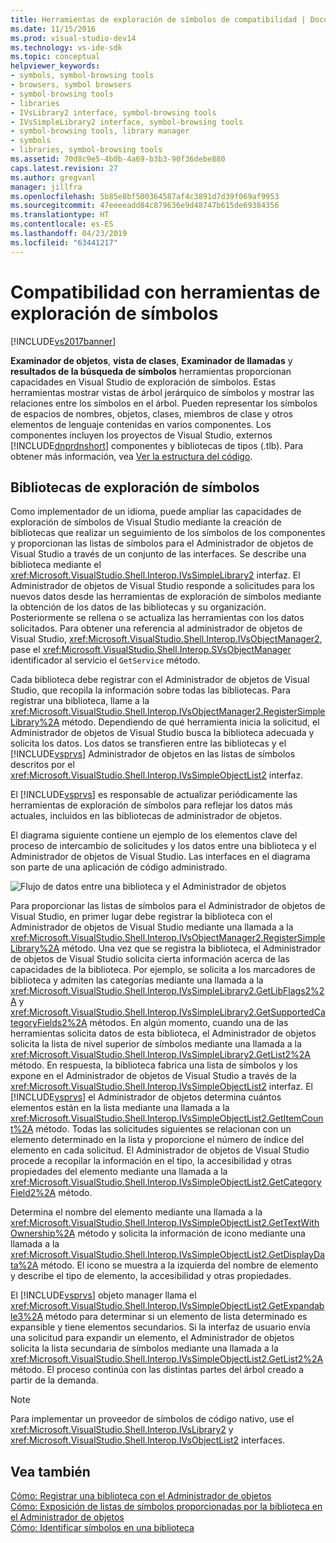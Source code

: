 ```yaml
---
title: Herramientas de exploración de símbolos de compatibilidad | Documentos de Microsoft
ms.date: 11/15/2016
ms.prod: visual-studio-dev14
ms.technology: vs-ide-sdk
ms.topic: conceptual
helpviewer_keywords:
- symbols, symbol-browsing tools
- browsers, symbol browsers
- symbol-browsing tools
- libraries
- IVsLibrary2 interface, symbol-browsing tools
- IVsSimpleLibrary2 interface, symbol-browsing tools
- symbol-browsing tools, library manager
- symbols
- libraries, symbol-browsing tools
ms.assetid: 70d8c9e5-4b0b-4a69-b3b3-90f36debe880
caps.latest.revision: 27
ms.author: gregvanl
manager: jillfra
ms.openlocfilehash: 5b85e8bf500364587af4c3891d7d39f069af9953
ms.sourcegitcommit: 47eeeeadd84c879636e9d48747b615de69384356
ms.translationtype: HT
ms.contentlocale: es-ES
ms.lasthandoff: 04/23/2019
ms.locfileid: "63441217"
---
```

# <a name="supporting-symbol-browsing-tools"></a>Compatibilidad con herramientas de exploración de símbolos
[!INCLUDE[vs2017banner](../../includes/vs2017banner.md)]

**Examinador de objetos**, **vista de clases**, **Examinador de llamadas** y **resultados de la búsqueda de símbolos** herramientas proporcionan capacidades en Visual Studio de exploración de símbolos. Estas herramientas mostrar vistas de árbol jerárquico de símbolos y mostrar las relaciones entre los símbolos en el árbol. Pueden representar los símbolos de espacios de nombres, objetos, clases, miembros de clase y otros elementos de lenguaje contenidas en varios componentes. Los componentes incluyen los proyectos de Visual Studio, externos [!INCLUDE[dnprdnshort](../../includes/dnprdnshort-md.md)] componentes y bibliotecas de tipos (.tlb). Para obtener más información, vea [Ver la estructura del código](../../ide/viewing-the-structure-of-code.md).  
  
## <a name="symbol-browsing-libraries"></a>Bibliotecas de exploración de símbolos  
 Como implementador de un idioma, puede ampliar las capacidades de exploración de símbolos de Visual Studio mediante la creación de bibliotecas que realizar un seguimiento de los símbolos de los componentes y proporcionan las listas de símbolos para el Administrador de objetos de Visual Studio a través de un conjunto de las interfaces. Se describe una biblioteca mediante el <xref:Microsoft.VisualStudio.Shell.Interop.IVsSimpleLibrary2> interfaz. El Administrador de objetos de Visual Studio responde a solicitudes para los nuevos datos desde las herramientas de exploración de símbolos mediante la obtención de los datos de las bibliotecas y su organización. Posteriormente se rellena o se actualiza las herramientas con los datos solicitados. Para obtener una referencia al administrador de objetos de Visual Studio, <xref:Microsoft.VisualStudio.Shell.Interop.IVsObjectManager2>, pase el <xref:Microsoft.VisualStudio.Shell.Interop.SVsObjectManager> identificador al servicio el `GetService` método.  
  
 Cada biblioteca debe registrar con el Administrador de objetos de Visual Studio, que recopila la información sobre todas las bibliotecas. Para registrar una biblioteca, llame a la <xref:Microsoft.VisualStudio.Shell.Interop.IVsObjectManager2.RegisterSimpleLibrary%2A> método. Dependiendo de qué herramienta inicia la solicitud, el Administrador de objetos de Visual Studio busca la biblioteca adecuada y solicita los datos. Los datos se transfieren entre las bibliotecas y el [!INCLUDE[vsprvs](../../includes/vsprvs-md.md)] Administrador de objetos en las listas de símbolos descritos por el <xref:Microsoft.VisualStudio.Shell.Interop.IVsSimpleObjectList2> interfaz.  
  
 El [!INCLUDE[vsprvs](../../includes/vsprvs-md.md)] es responsable de actualizar periódicamente las herramientas de exploración de símbolos para reflejar los datos más actuales, incluidos en las bibliotecas de administrador de objetos.  
  
 El diagrama siguiente contiene un ejemplo de los elementos clave del proceso de intercambio de solicitudes y los datos entre una biblioteca y el Administrador de objetos de Visual Studio. Las interfaces en el diagrama son parte de una aplicación de código administrado.  
  
 ![Flujo de datos entre una biblioteca y el Administrador de objetos](../../extensibility/internals/media/callbrowserdiagram.gif "CallBrowserDiagram")  
  
 Para proporcionar las listas de símbolos para el Administrador de objetos de Visual Studio, en primer lugar debe registrar la biblioteca con el Administrador de objetos de Visual Studio mediante una llamada a la <xref:Microsoft.VisualStudio.Shell.Interop.IVsObjectManager2.RegisterSimpleLibrary%2A> método. Una vez que se registra la biblioteca, el Administrador de objetos de Visual Studio solicita cierta información acerca de las capacidades de la biblioteca. Por ejemplo, se solicita a los marcadores de biblioteca y admiten las categorías mediante una llamada a la <xref:Microsoft.VisualStudio.Shell.Interop.IVsSimpleLibrary2.GetLibFlags2%2A> y <xref:Microsoft.VisualStudio.Shell.Interop.IVsSimpleLibrary2.GetSupportedCategoryFields2%2A> métodos. En algún momento, cuando una de las herramientas solicita datos de esta biblioteca, el Administrador de objetos solicita la lista de nivel superior de símbolos mediante una llamada a la <xref:Microsoft.VisualStudio.Shell.Interop.IVsSimpleLibrary2.GetList2%2A> método. En respuesta, la biblioteca fabrica una lista de símbolos y los expone en el Administrador de objetos de Visual Studio a través de la <xref:Microsoft.VisualStudio.Shell.Interop.IVsSimpleObjectList2> interfaz. El [!INCLUDE[vsprvs](../../includes/vsprvs-md.md)] el Administrador de objetos determina cuántos elementos están en la lista mediante una llamada a la <xref:Microsoft.VisualStudio.Shell.Interop.IVsSimpleObjectList2.GetItemCount%2A> método. Todas las solicitudes siguientes se relacionan con un elemento determinado en la lista y proporcione el número de índice del elemento en cada solicitud. El Administrador de objetos de Visual Studio procede a recopilar la información en el tipo, la accesibilidad y otras propiedades del elemento mediante una llamada a la <xref:Microsoft.VisualStudio.Shell.Interop.IVsSimpleObjectList2.GetCategoryField2%2A> método.  
  
 Determina el nombre del elemento mediante una llamada a la <xref:Microsoft.VisualStudio.Shell.Interop.IVsSimpleObjectList2.GetTextWithOwnership%2A> método y solicita la información de icono mediante una llamada a la <xref:Microsoft.VisualStudio.Shell.Interop.IVsSimpleObjectList2.GetDisplayData%2A> método. El icono se muestra a la izquierda del nombre de elemento y describe el tipo de elemento, la accesibilidad y otras propiedades.  
  
 El [!INCLUDE[vsprvs](../../includes/vsprvs-md.md)] objeto manager llama el <xref:Microsoft.VisualStudio.Shell.Interop.IVsSimpleObjectList2.GetExpandable3%2A> método para determinar si un elemento de lista determinado es expansible y tiene elementos secundarios. Si la interfaz de usuario envía una solicitud para expandir un elemento, el Administrador de objetos solicita la lista secundaria de símbolos mediante una llamada a la <xref:Microsoft.VisualStudio.Shell.Interop.IVsSimpleObjectList2.GetList2%2A> método. El proceso continúa con las distintas partes del árbol creado a partir de la demanda.  
  
> [!NOTE]
> Para implementar un proveedor de símbolos de código nativo, use el <xref:Microsoft.VisualStudio.Shell.Interop.IVsLibrary2> y <xref:Microsoft.VisualStudio.Shell.Interop.IVsObjectList2> interfaces.  
  
## <a name="see-also"></a>Vea también  
 [Cómo: Registrar una biblioteca con el Administrador de objetos](../../extensibility/internals/how-to-register-a-library-with-the-object-manager.md)   
 [Cómo: Exposición de listas de símbolos proporcionadas por la biblioteca en el Administrador de objetos](../../extensibility/internals/how-to-expose-lists-of-symbols-provided-by-the-library-to-the-object-manager.md)   
 [Cómo: Identificar símbolos en una biblioteca](../../extensibility/internals/how-to-identify-symbols-in-a-library.md)
